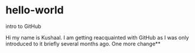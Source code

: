 # hello-world
intro to GitHub

Hi my name is Kushaal.
I am getting reacquainted with GitHub as I was only introduced to it briefly several months ago.
One more change**
